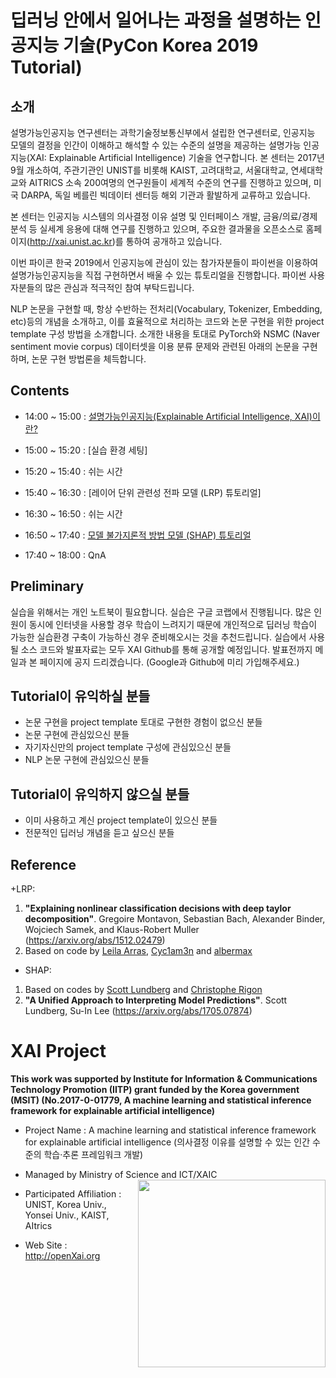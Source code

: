 
# 딥러닝 안에서 일어나는 과정을 설명하는 인공지능 기술(PyCon Korea 2019 Tutorial)

## 소개
설명가능인공지능 연구센터는 과학기술정보통신부에서 설립한 연구센터로, 인공지능 모델의 결정을 인간이 이해하고 해석할 수 있는 수준의 설명을 제공하는 설명가능 인공지능(XAI: Explainable Artificial Intelligence) 기술을 연구합니다. 본 센터는 2017년 9월 개소하여, 주관기관인 UNIST를 비롯해 KAIST, 고려대학교, 서울대학교, 연세대학교와 AITRICS 소속 200여명의 연구원들이 세계적 수준의 연구를 진행하고 있으며, 미국 DARPA, 독일 베를린 빅데이터 센터등 해외 기관과 활발하게 교류하고 있습니다. 

본 센터는 인공지능 시스템의 의사결정 이유 설명 및 인터페이스 개발, 금융/의료/경제 분석 등 실세계 응용에 대해 연구를 진행하고 있으며, 주요한 결과물을 오픈소스로 홈페이지(http://xai.unist.ac.kr)를 통하여 공개하고 있습니다. 

이번 파이콘 한국 2019에서 인공지능에 관심이 있는 참가자분들이 파이썬을 이용하여 설명가능인공지능을 직접 구현하면서 배울 수 있는 튜토리얼을 진행합니다. 파이썬 사용자분들의 많은 관심과 적극적인 참여 부탁드립니다.


NLP 논문을 구현할 때, 항상 수반하는 전처리(Vocabulary, Tokenizer, Embedding, etc)등의 개념을 소개하고, 이를 효율적으로 처리하는 코드와 논문 구현을 위한 project template 구성 방법을 소개합니다. 소개한 내용을 토대로 PyTorch와 NSMC (Naver sentiment movie corpus) 데이터셋을 이용 분류 문제와 관련된 아래의 논문을 구현하며, 논문 구현 방법론을 체득합니다.


## Contents
+ 14:00 ~ 15:00 : [설명가능인공지능(Explainable Artificial Intelligence, XAI)이란?]()
+ 15:00 ~ 15:20 : [실습 환경 세팅]
 
+ 15:20 ~ 15:40 : 쉬는 시간
+ 15:40 ~ 16:30 : [레이어 단위 관련성 전파 모델 (LRP) 튜토리얼]
+ 16:30 ~ 16:50 : 쉬는 시간
+ 16:50 ~ 17:40 : [모델 불가지론적 방법 모델 (SHAP) 튜토리얼](https://github.com/OpenXAIProject/PyConKorea2019-Tutorials/blob/master/SHAP/PyConKorea2019-SHAP-tutorial-presentation.pdf)
+ 17:40 ~ 18:00 : QnA

## Preliminary
실습을 위해서는 개인 노트북이 필요합니다.
실습은 구글 코랩에서 진행됩니다. 많은 인원이 동시에 인터넷을 사용할 경우 학습이 느려지기 때문에 개인적으로 딥러닝 학습이 가능한 실습환경 구축이 가능하신 경우 준비해오시는 것을 추천드립니다.
실습에서 사용될 소스 코드와 발표자료는 모두 XAI Github를 통해 공개할 예정입니다. 발표전까지 메일과 본 페이지에 공지 드리겠습니다. (Google과 Github에 미리 가입해주세요.)

## Tutorial이 유익하실 분들
- 논문 구현을 project template 토대로 구현한 경험이 없으신 분들
- 논문 구현에 관심있으신 분들
- 자기자신만의 project template 구성에 관심있으신 분들
- NLP 논문 구현에 관심있으신 분들

## Tutorial이 유익하지 않으실 분들
- 이미 사용하고 계신 project template이 있으신 분들
- 전문적인 딥러닝 개념을 듣고 싶으신 분들

## Reference
+LRP: 
1. **"Explaining nonlinear classification decisions with deep taylor decomposition"**. Gregoire Montavon, Sebastian Bach, Alexander Binder, Wojciech Samek, and Klaus-Robert Muller (https://arxiv.org/abs/1512.02479)
2. Based on code by [Leila Arras](https://github.com/ArrasL/LRP_for_LSTM), [Cyc1am3n](https://cyc1am3n.github.io/2018/11/10/classifying_korean_movie_review.html) and [albermax](https://github.com/albermax/innvestigate)
+ SHAP:
1. Based on codes by [Scott Lundberg](https://github.com/slundberg/shap) and [Christophe Rigon](https://www.kaggle.com/datacog314/tutorial-machine-learning-interpretability)
2. **"A Unified Approach to Interpreting Model Predictions"**. Scott Lundberg, Su-In Lee (https://arxiv.org/abs/1705.07874)

# XAI Project 

**This work was supported by Institute for Information & Communications Technology Promotion (IITP) grant funded by the Korea government (MSIT) (No.2017-0-01779, A machine learning and statistical inference framework for explainable artificial intelligence)**

+ Project Name : A machine learning and statistical inference framework for explainable artificial intelligence (의사결정 이유를 설명할 수 있는 인간 수준의 학습·추론 프레임워크 개발)

+ Managed by Ministry of Science and ICT/XAIC <img align="right" src="http://xai.unist.ac.kr/static/img/logos/XAIC_logo.png" width=300px>

+ Participated Affiliation : UNIST, Korea Univ., Yonsei Univ., KAIST, AItrics  

+ Web Site : <http://openXai.org>


